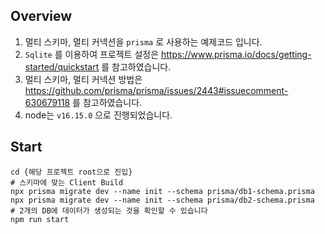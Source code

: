 ## Overview

1. 멀티 스키마, 멀티 커넥션을 `prisma` 로 사용하는 예제코드 입니다.
1. `Sqlite` 를 이용하여 프로젝트 설정은 https://www.prisma.io/docs/getting-started/quickstart 를 참고하였습니다.
1. 멀티 스키마, 멀티 커넥션 방법은 https://github.com/prisma/prisma/issues/2443#issuecomment-630679118 를 참고하였습니다.
1. node는 `v16.15.0` 으로 진행되었습니다.

## Start

```shell
cd {해당 프로젝트 root으로 진입}
# 스키마에 맞는 Client Build
npx prisma migrate dev --name init --schema prisma/db1-schema.prisma
npx prisma migrate dev --name init --schema prisma/db2-schema.prisma
# 2개의 DB에 데이터가 생성되는 것을 확인할 수 있습니다
npm run start
```
